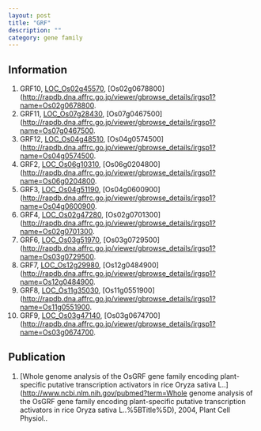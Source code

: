 ```yaml
---
layout: post
title: "GRF"
description: ""
category: gene family
---
```


## Information
1. GRF10, [LOC_Os02g45570](http://rice.plantbiology.msu.edu/cgi-bin/ORF_infopage.cgi?orf=LOC_Os02g45570), [Os02g0678800](http://rapdb.dna.affrc.go.jp/viewer/gbrowse_details/irgsp1?name=Os02g0678800.
2. GRF11, [LOC_Os07g28430](http://rice.plantbiology.msu.edu/cgi-bin/ORF_infopage.cgi?orf=LOC_Os07g28430), [Os07g0467500](http://rapdb.dna.affrc.go.jp/viewer/gbrowse_details/irgsp1?name=Os07g0467500.
3. GRF12, [LOC_Os04g48510](http://rice.plantbiology.msu.edu/cgi-bin/ORF_infopage.cgi?orf=LOC_Os04g48510), [Os04g0574500](http://rapdb.dna.affrc.go.jp/viewer/gbrowse_details/irgsp1?name=Os04g0574500.
4. GRF2, [LOC_Os06g10310](http://rice.plantbiology.msu.edu/cgi-bin/ORF_infopage.cgi?orf=LOC_Os06g10310), [Os06g0204800](http://rapdb.dna.affrc.go.jp/viewer/gbrowse_details/irgsp1?name=Os06g0204800.
5. GRF3, [LOC_Os04g51190](http://rice.plantbiology.msu.edu/cgi-bin/ORF_infopage.cgi?orf=LOC_Os04g51190), [Os04g0600900](http://rapdb.dna.affrc.go.jp/viewer/gbrowse_details/irgsp1?name=Os04g0600900.
6. GRF4, [LOC_Os02g47280](http://rice.plantbiology.msu.edu/cgi-bin/ORF_infopage.cgi?orf=LOC_Os02g47280), [Os02g0701300](http://rapdb.dna.affrc.go.jp/viewer/gbrowse_details/irgsp1?name=Os02g0701300.
7. GRF6, [LOC_Os03g51970](http://rice.plantbiology.msu.edu/cgi-bin/ORF_infopage.cgi?orf=LOC_Os03g51970), [Os03g0729500](http://rapdb.dna.affrc.go.jp/viewer/gbrowse_details/irgsp1?name=Os03g0729500.
8. GRF7, [LOC_Os12g29980](http://rice.plantbiology.msu.edu/cgi-bin/ORF_infopage.cgi?orf=LOC_Os12g29980), [Os12g0484900](http://rapdb.dna.affrc.go.jp/viewer/gbrowse_details/irgsp1?name=Os12g0484900.
9. GRF8, [LOC_Os11g35030](http://rice.plantbiology.msu.edu/cgi-bin/ORF_infopage.cgi?orf=LOC_Os11g35030), [Os11g0551900](http://rapdb.dna.affrc.go.jp/viewer/gbrowse_details/irgsp1?name=Os11g0551900.
10. GRF9, [LOC_Os03g47140](http://rice.plantbiology.msu.edu/cgi-bin/ORF_infopage.cgi?orf=LOC_Os03g47140), [Os03g0674700](http://rapdb.dna.affrc.go.jp/viewer/gbrowse_details/irgsp1?name=Os03g0674700.

## Publication
1. [Whole genome analysis of the OsGRF gene family encoding plant-specific putative transcription activators in rice Oryza sativa L..](http://www.ncbi.nlm.nih.gov/pubmed?term=Whole genome analysis of the OsGRF gene family encoding plant-specific putative transcription activators in rice Oryza sativa L..%5BTitle%5D), 2004, Plant Cell Physiol..


